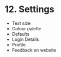 # 12. Settings

* Text size
* Colour palette
* Defaults
* Login Details
* Profile
* Feedback on website
